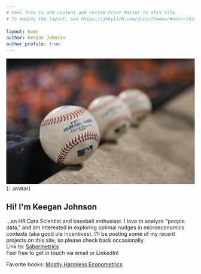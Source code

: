 ```yaml
---
# Feel free to add content and custom Front Matter to this file.
# To modify the layout, see https://jekyllrb.com/docs/themes/#overriding-theme-defaults

layout: home
author: Keegan Johnson
author_profile: true
---
```

![keegan johnson](/assets/images/baseballs.jpg){: .avatar}
## Hi! I'm Keegan Johnson 
...an HR Data Scientist and baseball enthusiast. I love to analyze "people data," and am interested in exploring optimal nudges in microeconomics contexts (aka good ole incentives). I'll be posting some of my recent projects on this site, so please check back occasionally. <br>
Link to: [Sabermetrics](/saber)
<br> Feel free to get in touch via email or LinkedIn!

Favorite books:
<A HREF = "https://www.mostlyharmlesseconometrics.com/">Mostly Harmless Econometrics</A>

